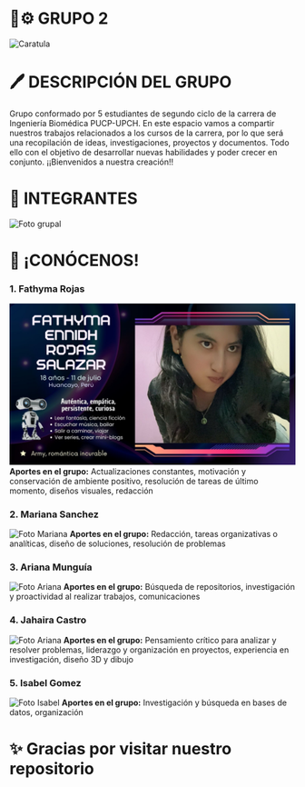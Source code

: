 # 🦾⚙️ GRUPO 2 
![Caratula](Imágenes/Biomakers.jpg)

# 🖊 DESCRIPCIÓN DEL GRUPO
Grupo conformado por 5 estudiantes de segundo ciclo de la carrera de Ingeniería Biomédica PUCP-UPCH. En este espacio vamos a compartir nuestros trabajos relacionados a los cursos de la carrera, por lo que será una recopilación de ideas, investigaciones, proyectos y documentos. Todo ello con el objetivo de desarrollar nuevas habilidades y poder crecer en conjunto. ¡¡Bienvenidos a nuestra creación!!

# 👥️ INTEGRANTES
![Foto grupal](Imágenes/Grupal.jpg)

# 📝 ¡CONÓCENOS!  
### 1. Fathyma Rojas
![Foto Fathyma](Imágenes/Fathyma.jpg)
**Aportes en el grupo:** Actualizaciones constantes, motivación y conservación de ambiente positivo, resolución de tareas de último momento, diseños visuales, redacción

### 2. Mariana Sanchez
![Foto Mariana](Imágenes/Mariana.jpg)
**Aportes en el grupo:** Redacción, tareas organizativas o analíticas, diseño de soluciones, resolución de problemas

### 3. Ariana Munguía
![Foto Ariana](Imágenes/Ariana.jpg)
**Aportes en el grupo:** Búsqueda de repositorios, investigación y proactividad al realizar trabajos, comunicaciones

### 4. Jahaira Castro
![Foto Ariana](Imágenes/Jahaira.jpg)
**Aportes en el grupo:** Pensamiento crítico para analizar y resolver problemas, liderazgo y organización en proyectos, experiencia en investigación, diseño 3D y dibujo

### 5. Isabel Gomez
![Foto Isabel](Imágenes/Isabel.jpg)
**Aportes en el grupo:** Investigación y búsqueda en bases de datos, organización

# ✨️ Gracias por visitar nuestro repositorio
